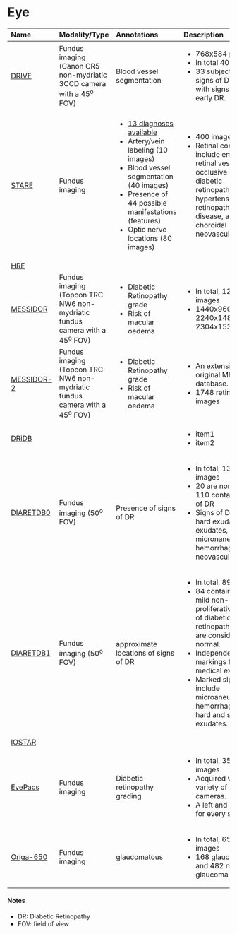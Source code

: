 # Eye


|**Name**| **Modality**/**Type** |**Annotations**|**Description**|
|:--- |:---| :---| :---|
|[DRIVE](https://www.isi.uu.nl/Research/Databases/DRIVE/)| Fundus imaging (Canon CR5 non-mydriatic 3CCD camera with a 45<sup>o</sup> FOV)| Blood vessel segmentation | <ul><li>768x584 pixels </li><li>In total 40 images </li><li>33 subjects with no signs of DR and 7 with signs of mild early DR.  </li></ul>|  
|[STARE](http://cecas.clemson.edu/~ahoover/stare/) | Fundus imaging | <ul><li>[13 diagnoses available](http://cecas.clemson.edu/~ahoover/stare/diagnoses/diagnoses.html)</li><li>Artery/vein labeling (10 images) </li><li>Blood vessel segmentation (40 images) </li><li>Presence of 44 possible manifestations (features)</li><li>Optic nerve locations (80 images) </li></ul> | <ul><li>400 images</li><li>Retinal conditions include emboli, retinal vessel occlusive diseases, diabetic retinopathy, hypertensive retinopathy, Coat's disease, and choroidal neovascularization. </li></ul>
|[HRF](https://www5.cs.fau.de/research/data/fundus-images/)|
|[MESSIDOR](http://www.adcis.net/en/third-party/messidor/) | Fundus imaging (Topcon TRC NW6 non-mydriatic fundus camera with a 45<sup>o</sup> FOV)| <ul><li>Diabetic Retinopathy grade</li><li> Risk of macular oedema</li></ul> | <ul><li> In total, 1200 images </li><li> 1440x960, 2240x1488 or 2304x1536 pixels</li></ul>
|[MESSIDOR-2](http://latim.univ-brest.fr/indexfce0.html)|Fundus imaging (Topcon TRC NW6 non-mydriatic fundus camera with a 45<sup>o</sup> FOV) | <ul><li>Diabetic Retinopathy grade</li><li> Risk of macular oedema</li></ul> |<ul><li> An extension of the original MESSIDOR database. </li><li> 1748 retinal images</li></ul>|
|[DRiDB](https://ipg.fer.hr/ipg/resources/image_database) |  |  | <ul><li>item1</li><li>item2</li></ul>
|[DIARETDB0](http://www.it.lut.fi/project/imageret/diaretdb0/)| Fundus imaging (50<sup>o</sup> FOV) |Presence of signs of DR |<ul><li>In total, 130 images</li><li>20 are normal and 110 contain signs of DR</li><li>Signs of DR include hard exudates, soft exudates, micronaneuyrysms, hemorrhages and neovascularization</li></ul>  
|[DIARETDB1](http://www.it.lut.fi/project/imageret/diaretdb1/)| Fundus imaging (50<sup>o</sup> FOV) |approximate locations of signs of DR | <ul><li>In total, 89 images</li><li>84 contain at least mild non-proliferative signs of diabetic retinopathy, and 5 are considered normal.</li><li>Independent markings from 4 medical experts.</li><li>Marked signs include microaneurysms, hemorrhages, and hard and soft exudates.</li></ul> 
|[IOSTAR](http://www.retinacheck.org/datasets)|
|[EyePacs](https://www.kaggle.com/c/diabetic-retinopathy-detection/data)| Fundus imaging | Diabetic retinopathy grading| <ul><li>In total, 35,126 images </li><li> Acquired with a variety of fundus cameras.</li><li> A left and right field for every subject.</li></ul> |
|[Origa-650](http://imed.nimte.ac.cn/Origa-650.html)|Fundus imaging | glaucomatous | <ul><li>In total, 650 images</li><li>168 glaucomatous and 482 non-glaucoma images.</li></ul>|

#### Notes
- DR: Diabetic Retinopathy
- FOV: field of view